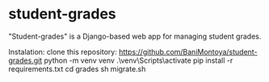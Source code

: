 # student-grades
"Student-grades" is a Django-based web app for managing student grades. 


Instalation:
clone this repository: https://github.com/BaniMontoya/student-grades.git
python -m venv venv
.\venv\Scripts\activate
pip install -r requirements.txt
cd grades
sh migrate.sh
